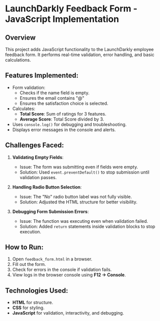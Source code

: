 # LaunchDarkly Feedback Form - JavaScript Implementation

## Overview
This project adds JavaScript functionality to the LaunchDarkly employee feedback form. It performs real-time validation, error handling, and basic calculations.

## Features Implemented:
- Form validation:
  - Checks if the name field is empty.
  - Ensures the email contains "@"
  - Ensures the satisfaction choice is selected.
- Calculates:
  - **Total Score**: Sum of ratings for 3 features.
  - **Average Score**: Total Score divided by 3.
- Uses `console.log()` for debugging and troubleshooting.
- Displays error messages in the console and alerts.

## Challenges Faced:
1. **Validating Empty Fields**:
   - Issue: The form was submitting even if fields were empty.
   - Solution: Used `event.preventDefault()` to stop submission until validation passes.

2. **Handling Radio Button Selection**:
   - Issue: The "No" radio button label was not fully visible.
   - Solution: Adjusted the HTML structure for better visibility.

3. **Debugging Form Submission Errors**:
   - Issue: The function was executing even when validation failed.
   - Solution: Added `return` statements inside validation blocks to stop execution.

## How to Run:
1. Open `feedback_form.html` in a browser.
2. Fill out the form.
3. Check for errors in the console if validation fails.
4. View logs in the browser console using **F12 → Console**.

## Technologies Used:
- **HTML** for structure.
- **CSS** for styling.
- **JavaScript** for validation, interactivity, and debugging.

